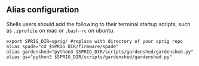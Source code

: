 ## Alias configuration

Shells users should add the following to their terminal startup scripts, such as `.zprofile` on mac or `.bash-rc` on ubuntu: 
```
export SPRIG_DIR=sprig/ #replace with directory of your sprig repo
alias spade="cd $SPRIG_DIR/firmware/spade"
alias gardenshed="python3 $SPRIG_DIR/scripts/gardenshed/gardenshed.py"
alias gs="python3 $SPRIG_DIR/scripts/gardenshed/gardenshed.py"
```

